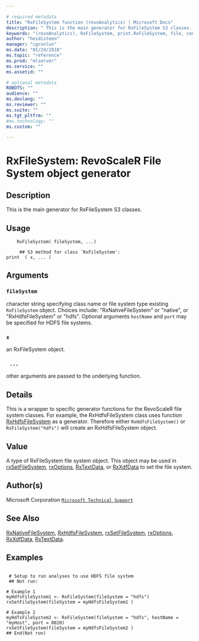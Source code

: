 ```yaml
--- 

# required metadata 
title: "RxFileSystem function (revoAnalytics) | Microsoft Docs" 
description: " This is the main generator for RxFileSystem S3 classes. " 
keywords: "(revoAnalytics), RxFileSystem, print.RxFileSystem, file, connection" 
author: "heidisteen" 
manager: "cgronlun" 
ms.date: "01/24/2018" 
ms.topic: "reference" 
ms.prod: "mlserver" 
ms.service: "" 
ms.assetid: "" 

# optional metadata 
ROBOTS: "" 
audience: "" 
ms.devlang: "" 
ms.reviewer: "" 
ms.suite: "" 
ms.tgt_pltfrm: "" 
#ms.technology: "" 
ms.custom: "" 

--- 
```




 # RxFileSystem: RevoScaleR File System object generator 
 ## Description

This is the main generator for RxFileSystem S3 classes.


 ## Usage

```   
    RxFileSystem( fileSystem, ...)

     ## S3 method for class `RxFileSystem':
print  ( x, ... )

```

 ## Arguments



 ### `fileSystem`
 character string specifying class name or file system type  existing `RxFileSystem` object.  Choices include: "RxNativeFileSystem" or "native", or "RxHdfsFileSystem" or "hdfs". Optional arguments `hostName` and `port` may be specified for HDFS file systems.  


 ### `x`
 an RxFileSystem object.  


 ### ` ...`
 other arguments are passed to the underlying function.  



 ## Details

This is a wrapper to specific generator functions for the
RevoScaleR file system classes. For example, the RxHdfsFileSystem class uses function
[RxHdfsFileSystem](RxHdfsFileSystem.md) as a generator. Therefore either `RxHdfsFileSystem()`
or `RxFileSystem("hdfs")` will create an RxHdfsFileSystem object.


 ## Value

A type of RxFileSystem file system object. This object may be used in
[rxSetFileSystem](rxSetFileSystem.md), [rxOptions](rxOptions.md), [RxTextData](RxTextData.md), or
[RxXdfData](RxXdfData.md) to set the file system.

 ## Author(s)
 Microsoft Corporation [`Microsoft Technical Support`](https://go.microsoft.com/fwlink/?LinkID=698556&clcid=0x409)


 ## See Also

[RxNativeFileSystem](RxNativeFileSystem.md),
[RxHdfsFileSystem](RxHdfsFileSystem.md),
[rxSetFileSystem](rxSetFileSystem.md),
[rxOptions](rxOptions.md),
[RxXdfData](RxXdfData.md),
[RxTextData](RxTextData.md).

 ## Examples

 ```

  # Setup to run analyses to use HDFS file system
  ## Not run:

# Example 1
myHdfsFileSystem1 <- RxFileSystem(fileSystem = "hdfs")
rxSetFileSystem(fileSystem = myHdfsFileSystem1 )

# Example 2
myHdfsFileSystem2 <- RxFileSystem(fileSystem = "hdfs", hostName = "myHost", port = 8020)
rxSetFileSystem(fileSystem = myHdfsFileSystem2 )
 ## End(Not run) 
```



